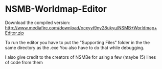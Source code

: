 # NSMB-Worldmap-Editor
Download the compiled version: http://www.mediafire.com/download/ocxyyt9ny28ukyu/NSMB+Worldmap+Editor.zip

To run the editor you have to put the "Supporting Files" folder in the the same directory as the .exe
You also have to do that while debugging.

I also give credit to the creators of NSMBe for using a few (maybe 15) lines of code from them
